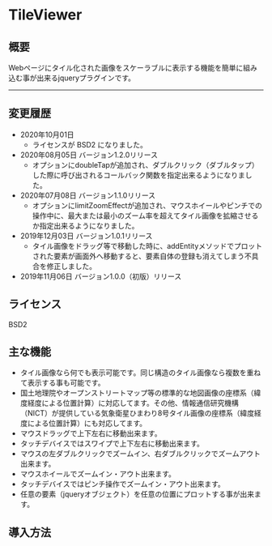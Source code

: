 # TileViewer
## 概要
Webページにタイル化された画像をスケーラブルに表示する機能を簡単に組み込む事が出来るjqueryプラグインです。

------------

## 変更履歴

- 2020年10月01日
  - ライセンスが BSD2 になりました。
- 2020年08月05日 バージョン1.2.0リリース
  - オプションにdoubleTapが追加され、ダブルクリック（ダブルタップ）した際に呼び出されるコールバック関数を指定出来るようになりました。
- 2020年07月08日 バージョン1.1.0リリース
  - オプションにlimitZoomEffectが追加され、マウスホイールやピンチでの操作中に、最大または最小のズーム率を超えてタイル画像を拡縮させるか指定出来るようになりました。
- 2019年12月03日 バージョン1.0.1リリース
  - タイル画像をドラッグ等で移動した時に、addEntityメソッドでプロットされた要素が画面外へ移動すると、要素自体の登録も消えてしまう不具合を修正しました。
- 2019年11月06日 バージョン1.0.0（初版）リリース

## ライセンス

BSD2

## 主な機能

- タイル画像なら何でも表示可能です。同じ構造のタイル画像なら複数を重ねて表示する事も可能です。
- 国土地理院やオープンストリートマップ等の標準的な地図画像の座標系（緯度経度による位置計算）に対応してます。その他、情報通信研究機構（NICT）が提供している気象衛星ひまわり8号タイル画像の座標系（緯度経度による位置計算）にも対応してます。
- マウスドラッグで上下左右に移動出来ます。
- タッチデバイスではスワイプで上下左右に移動出来ます。
- マウスの左ダブルクリックでズームイン、右ダブルクリックでズームアウト出来ます。
- マウスホイールでズームイン・アウト出来ます。
- タッチデバイスではピンチ操作でズームイン・アウト出来ます。
- 任意の要素（jqueryオブジェクト）を任意の位置にプロットする事が出来ます。

## 導入方法

